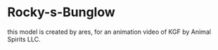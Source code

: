 # Rocky-s-Bunglow
this model is created by ares, for an animation video of KGF by Animal Spirits LLC.
